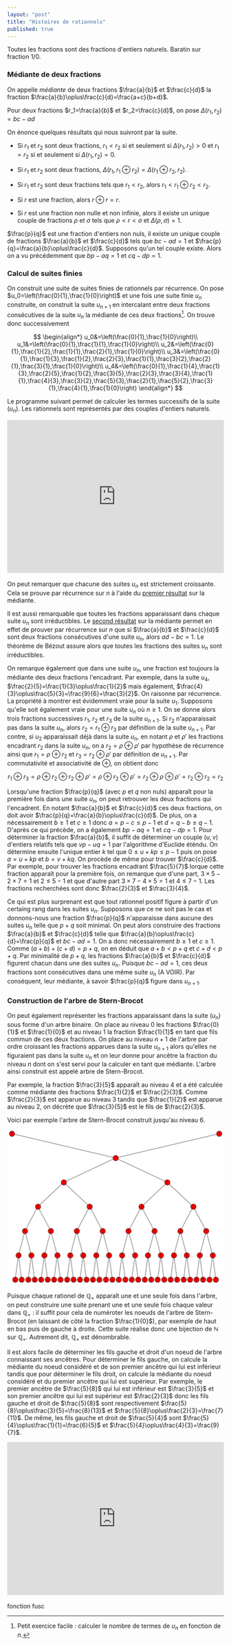 ```yaml
---
layout: "post"
title: "Histoires de rationnels"
published: true
---
```


Toutes les fractions sont des fractions d'entiers naturels. Baratin sur fraction $1/0$.

### Médiante de deux fractions

On appelle *médiante* de deux fractions $\frac{a}{b}$ et $\frac{c}{d}$ la fraction $\frac{a}{b}\oplus\frac{c}{d}=\frac{a+c}{b+d}$.

Pour deux fractions $r_1=\frac{a}{b}$ et $r_2=\frac{c}{d}$, on pose $\Delta(r_1,r_2)=bc-ad$

On énonce quelques résultats qui nous suivront par la suite.

* Si $r_1$ et $r_2$ sont deux fractions, $r_1\lt r_2$ si et seulement si $\Delta(r_1,r_2)\gt0$ et $r_1=r_2$ si et seulement si $\Delta(r_1,r_2)=0$.

* Si $r_1$ et $r_2$ sont deux fractions, $\Delta(r_1,r_1\oplus r_2)=\Delta(r_1\oplus r_2,r_2)$.

* <a name="ordre"></a> Si $r_1$ et $r_2$ sont deux fractions tels que $r_1\lt r_2$, alors $r_1\lt r_1\oplus r_2\lt r_2$.

* Si $r$ est une fraction, alors $r\oplus r=r$.

* <a name="encadre"></a>Si $r$ est une fraction non nulle et non infinie, alors il existe un unique couple de fractions $\rho$ et $\sigma$ tels que $\rho\lt r\lt\sigma$ et $\Delta(\rho,\sigma)=1$.


$\frac{p}{q}$ est une fraction d'entiers non nuls, il existe un unique couple de fractions $\frac{a}{b}$ et $\frac{c}{d}$ tels que $bc-ad=1$ et $\frac{p}{q}=\frac{a}{b}\oplus\frac{c}{d}$. Supposons qu'un tel couple existe. Alors on a vu précédemment que $bp-aq=1$ et $cq-dp=1$.


### Calcul de suites finies

On construit une suite de suites finies de rationnels par récurrence. On pose $u_0=\left(\frac{0}{1},\frac{1}{0}\right)$ et une fois une suite finie $u_n$ construite, on construit la suite $u_{n+1}$ en intercalant entre deux fractions consécutives de la suite $u_n$ la médiante de ces deux fractions[^1]. On trouve donc successivement

$$
\begin{align*}
u_0&=\left(\frac{0}{1},\frac{1}{0}\right)\\
u_1&=\left(\frac{0}{1},\frac{1}{1},\frac{1}{0}\right)\\
u_2&=\left(\frac{0}{1},\frac{1}{2},\frac{1}{1},\frac{2}{1},\frac{1}{0}\right)\\
u_3&=\left(\frac{0}{1},\frac{1}{3},\frac{1}{2},\frac{2}{3},\frac{1}{1},\frac{3}{2},\frac{2}{1},\frac{3}{1},\frac{1}{0}\right)\\
u_4&=\left(\frac{0}{1},\frac{1}{4},\frac{1}{3},\frac{2}{5},\frac{1}{2},\frac{3}{5},\frac{2}{3},\frac{3}{4},\frac{1}{1},\frac{4}{3},\frac{3}{2},\frac{5}{3},\frac{2}{1},\frac{5}{2},\frac{3}{1},\frac{4}{1},\frac{1}{0}\right)
\end{align*}
$$

Le programme suivant permet de calculer les termes successifs de la suite $(u_n)$. Les rationnels sont représentés par des couples d'entiers naturels.

<iframe src="https://trinket.io/embed/python3/3fba0de1ac" width="100%" height="356" frameborder="0" marginwidth="0" marginheight="0" allowfullscreen></iframe>

On peut remarquer que chacune des suites $u_n$ est strictement croissante. Cela se prouve par récurrence sur $n$ à l'aide du [premier résultat](#ordre) sur la médiante.

Il est aussi remarquable que toutes les fractions apparaissant dans chaque suite $u_n$ sont irréductibles. Le [second résultat](#irreductible) sur la médiante permet en effet de prouver par récurrence sur $n$ que si $\frac{a}{b}$ et $\frac{c}{d}$ sont deux fractions consécutives d'une suite $u_n$, alors $ad-bc=1$. Le théorème de Bézout assure alors que toutes les fractions des suites $u_n$ sont irréductibles.

On remarque également que dans une suite $u_n$, une fraction est toujours la médiante des deux fractions l'encadrant. Par exemple, dans la suite $u_4$, $\frac{2}{5}=\frac{1}{3}\oplus\frac{1}{2}$ mais également, $\frac{4}{3}\oplus\frac{5}{3}=\frac{9}{6}=\frac{3}{2}$. On raisonne par récurrence. La propriété à montrer est évidemment vraie pour la suite $u_1$. Supposons qu'elle soit également vraie pour une suite $u_n$ où $n\geq1$. On se donne alors trois fractions successives $r_1$, $r_2$ et $r_3$ de la suite $u_{n+1}$. Si $r_2$ n'apparaissait pas dans la suite $u_n$, alors $r_2=r_1\oplus r_3$ par définition de la suite $u_{n+1}$. Par contre, si $u_2$ apparaissait déjà dans la suite $u_n$, en notant $\rho$ et $\rho'$ les fractions encadrant $r_2$ dans la suite $u_n$, on a $r_2=\rho\oplus\rho'$ par hypothèse de récurrence  ainsi que $r_1=\rho\oplus r_2$ et $r_3=r_2\oplus\rho'$ par définition de $u_{n+1}$. Par commutativité et associativité de $\oplus$, on obtient donc

$$
r_1\oplus r_3=\rho\oplus r_2\oplus r_2\oplus\rho'=\rho\oplus r_2\oplus\rho'=r_2\oplus\rho\oplus\rho'=r_2\oplus r_2=r_2
$$

Lorsqu'une fraction $\frac{p}{q}$ (avec $p$ et $q$ non nuls) apparaît pour la première fois dans une suite $u_n$, on peut retrouver les deux fractions qui l'encadrent. En notant $\frac{a}{b}$ et $\frac{c}{d}$ ces deux fractions, on doit avoir $\frac{p}{q}=\frac{a}{b}\oplus\frac{c}{d}$. De plus, on a nécessairement $b\geq1$ et $c\geq1$ donc $a=p-c\leq p-1$ et $d=q-b\leq q-1$. D'après ce qui précède, on a également $bp-aq=1$ et $cq-dp=1$. Pour déterminer la fraction $\frac{a}{b}$, il suffit de déterminer un couple $(u,v)$ d'entiers relatifs tels que $vp-uq=1$ par l'algorithme d'Euclide éténdu. On détermine ensuite l'unique entier $k$ tel que $0\leq u+kp\leq p-1$ puis on pose $a=u+kp$ et $b=v+kq$. On procède de même pour trouver $\frac{c}{d}$. Par exemple, pour trouver les fractions encadrant $\frac{5}{7}$ lorque cette fraction apparaît pour la première fois, on remarque que d'une part, $3\times5-2\times7=1$ et $2\leq5-1$ et que d'autre part $3\times7-4\times5=1$ et $4\leq7-1$. Les fractions recherchées sont donc $\frac{2}{3}$ et $\frac{3}{4}$.



Ce qui est plus surprenant est que tout rationnel positif figure à partir d'un certaing rang dans les suites $u_n$. Supposons que ce ne soit pas le cas et donnons-nous une fraction $\frac{p}{q}$ n'apparaisse dans aucune des suites $u_n$ telle que $p+q$ soit minimal. On peut alors construire des fractions $\frac{a}{b}$ et $\frac{c}{d}$ telle que $\frac{a}{b}\oplus\frac{c}{d}=\frac{p}{q}$ et $bc-ad=1$. On a donc nécessairement $b\geq1$ et $c\geq1$. Comme $(a+b)+(c+d)=p+q$, on en déduit que $a+b\lt p+q$ et $c+d\lt p+q$. Par minimalité de $p+q$, les fractions $\frac{a}{b}$ et $\frac{c}{d}$ figurent chacun dans une des suites $u_n$. Puisque $bc-ad=1$, ces deux fractions sont consécutives dans une même suite $u_n$ (A VOIR). Par conséquent, leur médiante, à savoir $\frac{p}{q}$ figure dans $u_{n+1}$.

### Construction de l'arbre de Stern-Brocot

On peut également représenter les fractions apparaissant dans la suite $(u_n)$ sous forme d'un arbre binaire. On place au niveau 0 les fractions $\frac{0}{1}$ et $\frac{1}{0}$ et au niveau 1 la fraction $\frac{1}{1}$ en tant que fils commun de ces deux fractions. On place au niveau $n+1$ de l'arbre par ordre croissant les fractions apparues dans la suite $u_{n+1}$ alors qu'elles ne figuraient pas dans la suite $u_n$ et on leur donne pour ancêtre la fraction du niveau $n$ dont on s'est servi pour la calculer en tant que médiante. L'arbre ainsi construit est appelé arbre de Stern-Brocot.

Par exemple, la fraction $\frac{3}{5}$ apparaît au niveau 4 et a été calculée comme médiante des fractions $\frac{1}{2}$ et $\frac{2}{3}$. Comme $\frac{2}{3}$ est apparue au niveau 3 tandis que $\frac{1}{2}$ est apparue au niveau 2, on décrète que $\frac{3}{5}$ est le fils de $\frac{2}{3}$.

Voici par exemple l'arbre de Stern-Brocot construit jusqu'au niveau 6.

![Arbre de Stern-Brocot](/images/2016/10/stern.png)

Puisque chaque rationel de $\mathbb Q_+$ apparaît une et une seule fois dans l'arbre, on peut construire une suite prenant une et une seule fois chaque valeur dans $\mathbb Q_+$ : il suffit pour cela de numéroter les noeuds de l'arbre de Stern-Brocot (en laissant de côté la fraction $\frac{1}{0}$), par exemple de haut en bas puis de gauche à droite. Cette suite réalise donc une bijection de $\mathbb N$ sur $\mathbb Q_+$. Autrement dit, $\mathbb Q_+$ est dénombrable.

Il est alors facile de déterminer les fils gauche et droit d'un noeud de l'arbre connaissant ses ancêtres. Pour déterminer le fils gauche, on calcule la médiante du noeud considéré et de son premier ancêtre qui lui est inférieur tandis que pour déterminer le fils droit, on calcule la médiante du noeud considéré et du premier ancêtre qui lui est supérieur. Par exemple, le premier ancêtre de $\frac{5}{8}$ qui lui est inférieur est $\frac{3}{5}$ et son premier ancêtre qui lui est supérieur est $\frac{2}{3}$ donc les fils gauche et droit de $\frac{5}{8}$ sont respectivement $\frac{5}{8}\oplus\frac{3}{5}=\frac{8}{13}$ et $\frac{5}{8}\oplus\frac{2}{3}=\frac{7}{11}$. De même, les fils gauche et droit de $\frac{5}{4}$ sont $\frac{5}{4}\oplus\frac{1}{1}=\frac{6}{5}$ et $\frac{5}{4}\oplus\frac{4}{3}=\frac{9}{7}$.


<iframe src="https://trinket.io/embed/python3/2a3fff74c7" width="100%" height="356" frameborder="0" marginwidth="0" marginheight="0" allowfullscreen></iframe>

fonction fusc

[^1]: Petit exercice facile : calculer le nombre de termes de $u_n$ en fonction de $n$.
